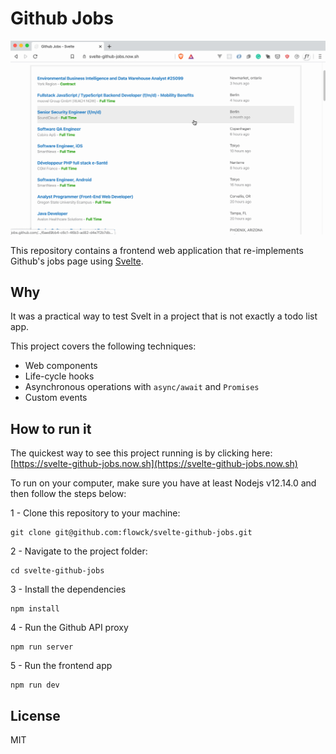 # Github Jobs



![Github Jobs](./page.gif)


This repository contains a frontend web application that re-implements Github's jobs page using [Svelte](https://svelte.dev/).

## Why

It was a practical way to test Svelt in a project that is not exactly a todo list app.

This project covers the following techniques:

* Web components
* Life-cycle hooks
* Asynchronous operations with `async/await` and `Promises`
* Custom events

## How to run it

The quickest way to see this project running is by clicking here: [https://svelte-github-jobs.now.sh](https://svelte-github-jobs.now.sh)

To run on your computer, make sure you have at least Nodejs v12.14.0 and then follow the steps below:

1 - Clone this repository to your machine:

    git clone git@github.com:flowck/svelte-github-jobs.git

2 - Navigate to the project folder: 

    cd svelte-github-jobs

3 - Install the dependencies

    npm install

4 - Run the Github API proxy

    npm run server

5 - Run the frontend app

    npm run dev

## License

MIT

